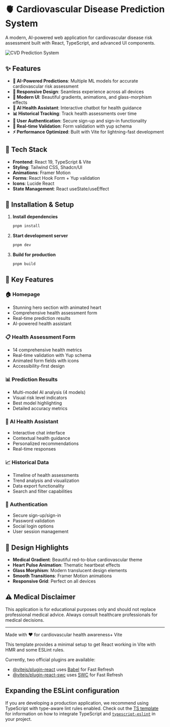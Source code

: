 # 🫀 Cardiovascular Disease Prediction System

A modern, AI-powered web application for cardiovascular disease risk assessment built with React, TypeScript, and advanced UI components.

![CVD Prediction System](https://img.shields.io/badge/CVD-Prediction%20System-red?style=for-the-badge&logo=heart)

## ✨ Features

- **🤖 AI-Powered Predictions**: Multiple ML models for accurate cardiovascular risk assessment
- **📱 Responsive Design**: Seamless experience across all devices
- **🎨 Modern UI**: Beautiful gradients, animations, and glass-morphism effects
- **💬 AI Health Assistant**: Interactive chatbot for health guidance
- **📊 Historical Tracking**: Track health assessments over time
- **🔐 User Authentication**: Secure sign-up and sign-in functionality
- **🎯 Real-time Validation**: Form validation with yup schema
- **⚡ Performance Optimized**: Built with Vite for lightning-fast development

## 🚀 Tech Stack

- **Frontend**: React 19, TypeScript & Vite
- **Styling**: Tailwind CSS, Shadcn/UI
- **Animations**: Framer Motion
- **Forms**: React Hook Form + Yup validation
- **Icons**: Lucide React
- **State Management**: React useState/useEffect

## 🔧 Installation & Setup

1. **Install dependencies**

   ```bash
   pnpm install
   ```

2. **Start development server**

   ```bash
   pnpm dev
   ```

3. **Build for production**
   ```bash
   pnpm build
   ```

## 📱 Key Features

### 🏠 Homepage

- Stunning hero section with animated heart
- Comprehensive health assessment form
- Real-time prediction results
- AI-powered health assistant

### 📋 Health Assessment Form

- 14 comprehensive health metrics
- Real-time validation with Yup schema
- Animated form fields with icons
- Accessibility-first design

### 📊 Prediction Results

- Multi-model AI analysis (4 models)
- Visual risk level indicators
- Best model highlighting
- Detailed accuracy metrics

### 🤖 AI Health Assistant

- Interactive chat interface
- Contextual health guidance
- Personalized recommendations
- Real-time responses

### 📈 Historical Data

- Timeline of health assessments
- Trend analysis and visualization
- Data export functionality
- Search and filter capabilities

### 🔐 Authentication

- Secure sign-up/sign-in
- Password validation
- Social login options
- User session management

## 🎨 Design Highlights

- **Medical Gradient**: Beautiful red-to-blue cardiovascular theme
- **Heart Pulse Animation**: Thematic heartbeat effects
- **Glass Morphism**: Modern translucent design elements
- **Smooth Transitions**: Framer Motion animations
- **Responsive Grid**: Perfect on all devices

## ⚠️ Medical Disclaimer

This application is for educational purposes only and should not replace professional medical advice. Always consult healthcare professionals for medical decisions.

---

Made with ❤️ for cardiovascular health awareness+ Vite

This template provides a minimal setup to get React working in Vite with HMR and some ESLint rules.

Currently, two official plugins are available:

- [@vitejs/plugin-react](https://github.com/vitejs/vite-plugin-react/blob/main/packages/plugin-react) uses [Babel](https://babeljs.io/) for Fast Refresh
- [@vitejs/plugin-react-swc](https://github.com/vitejs/vite-plugin-react/blob/main/packages/plugin-react-swc) uses [SWC](https://swc.rs/) for Fast Refresh

## Expanding the ESLint configuration

If you are developing a production application, we recommend using TypeScript with type-aware lint rules enabled. Check out the [TS template](https://github.com/vitejs/vite/tree/main/packages/create-vite/template-react-ts) for information on how to integrate TypeScript and [`typescript-eslint`](https://typescript-eslint.io) in your project.
